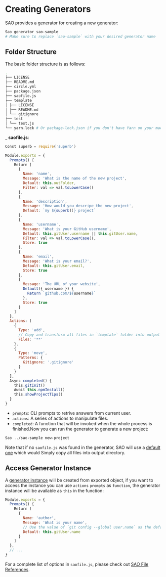 # Creating Generators

SAO provides a generator for creating a new generator:

```bash
Sao generator sao-sample
# Make sure to replace `sao-sample` with your desired generator name
```

## Folder Structure

The basic folder structure is as follows:

```bash
.
├── LICENSE
├── README.md
├── circle.yml
├── package.json
├── saofile.js
├── template
│ ├── LICENSE
│ ├── README.md
│ └── gitignore
├── test
│ └── test.js
└── yarn.lock # Or package-lock.json if you don't have Yarn on your machine
```

_ __saofile.js__:

```js
Const superb = require('superb')

Module.exports = {
  Prompts() {
    Return [
      {
        Name: 'name',
        Message: 'What is the name of the new project',
        Default: this.outFolder,
        Filter: val => val.toLowerCase()
      },
      {
        Name: 'description',
        Message: 'How would you descripe the new project',
        Default: `my ${superb()} project`
      },
      {
        Name: 'username',
        Message: 'What is your GitHub username',
        Default: this.gitUser.username || this.gitUser.name,
        Filter: val => val.toLowerCase(),
        Store: true
      },
      {
        Name: 'email',
        Message: 'What is your email?',
        Default: this.gitUser.email,
        Store: true
      },
      {
        Message: 'The URL of your website',
        Default({ username }) {
          Return `github.com/${username}`
        },
        Store: true
      }
    ]
  },
  Actions: [
    {
      Type: 'add',
      // Copy and transform all files in `template` folder into output directory
      Files: '**'
    },
    {
      Type: 'move',
      Patterns: {
        Gitignore: '.gitignore'
      }
    }
  ],
  Async completed() {
    this.gitInit()
    Await this.npmInstall()
    this.showProjectTips()
  }
}
```

- `prompts`: CLI prompts to retrive answers from current user.
- `actions`: A series of actions to manipulate files.
- `completed`: A function that will be invoked when the whole process is finished.Now you can run the generator to generate a new project:

```bash
Sao ../sao-sample new-project
```

Note that if no `saofile.js` was found in the generator, SAO will use a [default one](https://github.com/saojs/sao/blob/master/lib/saofile.fallback.js) which would Simply copy all files into output directory.

## Access Generator Instance

A [generator instance](../generator-instance.md) will be created from exported object, if you want to access the instance you can use `actions` `prompts` as `function`, the generator instance will be available as `this` in the function:

```js
Module.exports = {
  Prompts() {
    Return [
      {
        Name: 'author',
        Message: 'What is your name',
        // Use the value of `git config --global user.name` as the default value
        Default: this.gitUser.name
      }
    ]
  },
  // ...
}
```

For a complete list of options in `saofile.js`, please check out [SAO File References](../saofile.md).